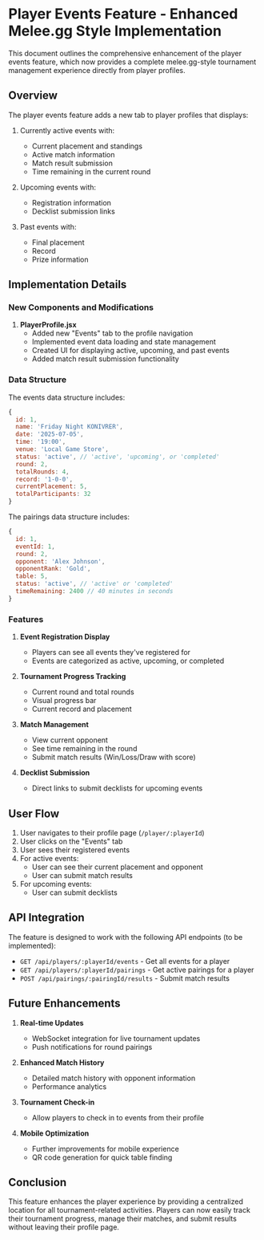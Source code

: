 # Player Events Feature - Enhanced Melee.gg Style Implementation

This document outlines the comprehensive enhancement of the player events feature, which now provides a complete melee.gg-style tournament management experience directly from player profiles.

## Overview

The player events feature adds a new tab to player profiles that displays:

1. Currently active events with:
   - Current placement and standings
   - Active match information
   - Match result submission
   - Time remaining in the current round

2. Upcoming events with:
   - Registration information
   - Decklist submission links

3. Past events with:
   - Final placement
   - Record
   - Prize information

## Implementation Details

### New Components and Modifications

1. **PlayerProfile.jsx**
   - Added new "Events" tab to the profile navigation
   - Implemented event data loading and state management
   - Created UI for displaying active, upcoming, and past events
   - Added match result submission functionality

### Data Structure

The events data structure includes:

```javascript
{
  id: 1,
  name: 'Friday Night KONIVRER',
  date: '2025-07-05',
  time: '19:00',
  venue: 'Local Game Store',
  status: 'active', // 'active', 'upcoming', or 'completed'
  round: 2,
  totalRounds: 4,
  record: '1-0-0',
  currentPlacement: 5,
  totalParticipants: 32
}
```

The pairings data structure includes:

```javascript
{
  id: 1,
  eventId: 1,
  round: 2,
  opponent: 'Alex Johnson',
  opponentRank: 'Gold',
  table: 5,
  status: 'active', // 'active' or 'completed'
  timeRemaining: 2400 // 40 minutes in seconds
}
```

### Features

1. **Event Registration Display**
   - Players can see all events they've registered for
   - Events are categorized as active, upcoming, or completed

2. **Tournament Progress Tracking**
   - Current round and total rounds
   - Visual progress bar
   - Current record and placement

3. **Match Management**
   - View current opponent
   - See time remaining in the round
   - Submit match results (Win/Loss/Draw with score)

4. **Decklist Submission**
   - Direct links to submit decklists for upcoming events

## User Flow

1. User navigates to their profile page (`/player/:playerId`)
2. User clicks on the "Events" tab
3. User sees their registered events
4. For active events:
   - User can see their current placement and opponent
   - User can submit match results
5. For upcoming events:
   - User can submit decklists

## API Integration

The feature is designed to work with the following API endpoints (to be implemented):

- `GET /api/players/:playerId/events` - Get all events for a player
- `GET /api/players/:playerId/pairings` - Get active pairings for a player
- `POST /api/pairings/:pairingId/results` - Submit match results

## Future Enhancements

1. **Real-time Updates**
   - WebSocket integration for live tournament updates
   - Push notifications for round pairings

2. **Enhanced Match History**
   - Detailed match history with opponent information
   - Performance analytics

3. **Tournament Check-in**
   - Allow players to check in to events from their profile

4. **Mobile Optimization**
   - Further improvements for mobile experience
   - QR code generation for quick table finding

## Conclusion

This feature enhances the player experience by providing a centralized location for all tournament-related activities. Players can now easily track their tournament progress, manage their matches, and submit results without leaving their profile page.